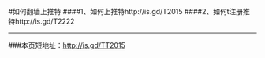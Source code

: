 #如何翻墙上推特
####1、如何上推特http://is.gd/T2015
####2、如何t注册推特http://is.gd/T2222
***
###本页短地址：http://is.gd/TT2015

